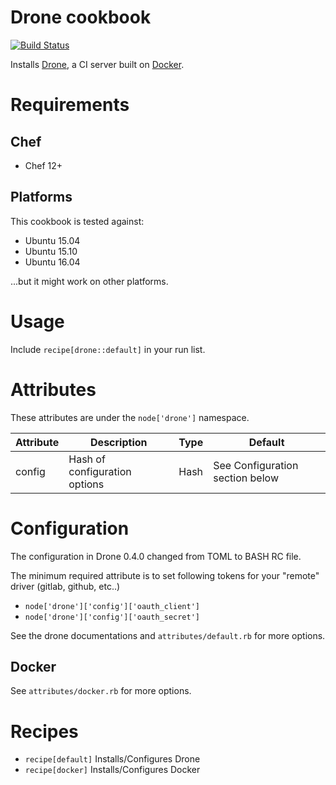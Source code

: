 # Drone cookbook
[![Build Status](https://travis-ci.org/jmccann/chef-drone.svg?branch=master)](https://travis-ci.org/jmccann/chef-drone)

Installs [Drone](https://github.com/drone/drone), a CI server built on [Docker](https://www.docker.io).

# Requirements

## Chef

* Chef 12+

## Platforms

This cookbook is tested against:

* Ubuntu 15.04
* Ubuntu 15.10
* Ubuntu 16.04

...but it might work on other platforms.

# Usage

Include `recipe[drone::default]` in your run list.

# Attributes

These attributes are under the `node['drone']` namespace.

Attribute | Description | Type | Default
----------|-------------|------|--------
config | Hash of configuration options | Hash | See Configuration section below

# Configuration

The configuration in Drone 0.4.0 changed from TOML to BASH RC file.

The minimum required attribute is to set following tokens for your "remote" driver (gitlab, github, etc..)

* `node['drone']['config']['oauth_client']`
* `node['drone']['config']['oauth_secret']`

See the drone documentations and `attributes/default.rb` for more options.

## Docker

See `attributes/docker.rb` for more options.

# Recipes

* `recipe[default]` Installs/Configures Drone
* `recipe[docker]`  Installs/Configures Docker
